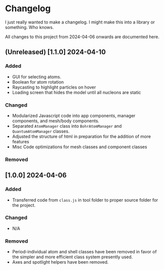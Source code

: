# Changelog

I just really wanted to make a changelog. I might make this into a library or something. Who knows.

All changes to this project from 2024-04-06 onwards are documented here.
## (Unreleased) [1.1.0] 2024-04-10
### Added
* GUI for selecting atoms.
* Boolean for atom rotation
* Raycasting to highlight particles on hover
* Loading screen that hides the model until all nucleons are static
### Changed
* Modularized Javascript code into app components, manager components, and mesh/body components.
* Separated `AtomManager` class into `BohrAtomManager` and `QuantumAtomManager` classes.
* Adjusted the structure of html in preparation for the addition of more features
* Misc Code optimizations for mesh classes and component classes
### Removed
## [1.0.0] 2024-04-06
### Added
* Transferred code from `class.js` in tool folder to proper source folder for the project.
### Changed
* N/A
### Removed
* Period-individual atom and shell classes have been removed in favor of the simpler and more efficient class system presently used.
* Axes and spotlight helpers have been removed.